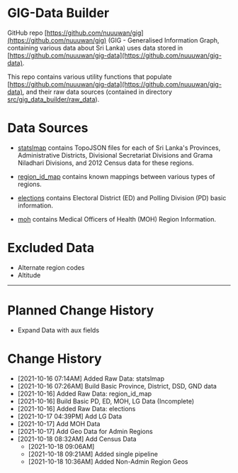 # GIG-Data Builder

GitHub repo [https://github.com/nuuuwan/gig](https://github.com/nuuuwan/gig) (GIG - Generalised Information Graph, containing various data about Sri Lanka) uses data stored in [https://github.com/nuuuwan/gig-data](https://github.com/nuuuwan/gig-data).

This repo contains various utility functions that populate [https://github.com/nuuuwan/gig-data](https://github.com/nuuuwan/gig-data), and their raw data sources (contained in directory [src/gig_data_builder/raw_data](src/gig_data_builder/raw_data)).

# Data Sources

* [statslmap](src/gig_data_builder/raw_data/statslmap) contains TopoJSON files for each of Sri Lanka's Provinces, Administrative Districts, Divisional Secretariat Divisions and Grama Niladhari Divisions, and 2012 Census data for these regions.

* [region_id_map](src/gig_data_builder/raw_data/region_id_map) contains known mappings between various types of regions.

* [elections](src/gig_data_builder/raw_data/elections) contains Electoral District (ED) and Polling Division (PD) basic information.

* [moh](src/gig_data_builder/raw_data/moh) contains Medical Officers of Health (MOH) Region Information.

# Excluded Data

* Alternate region codes
* Altitude

---

# Planned Change History
* Expand Data with aux fields

# Change History
* [2021-10-16 07:14AM] Added Raw Data: statslmap
* [2021-10-16 07:26AM] Build Basic Province, District, DSD, GND data
* [2021-10-16] Added Raw Data: region_id_map  
* [2021-10-16] Build Basic PD, ED, MOH, LG Data (Incomplete)
* [2021-10-16] Added Raw Data: elections
* [2021-10-17 04:39PM] Add LG Data
* [2021-10-17] Add MOH Data
* [2021-10-17] Add Geo Data for Admin Regions
* [2021-10-18 08:32AM] Add Census Data
  *  [2021-10-18 09:06AM] 
  *  [2021-10-18 09:21AM] Added single pipeline
  *  [2021-10-18 10:36AM] Added Non-Admin Region Geos
